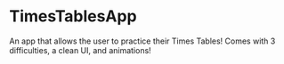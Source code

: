 # TimesTablesApp
An app that allows the user to practice their Times Tables! Comes with 3 difficulties, a clean UI, and animations!
